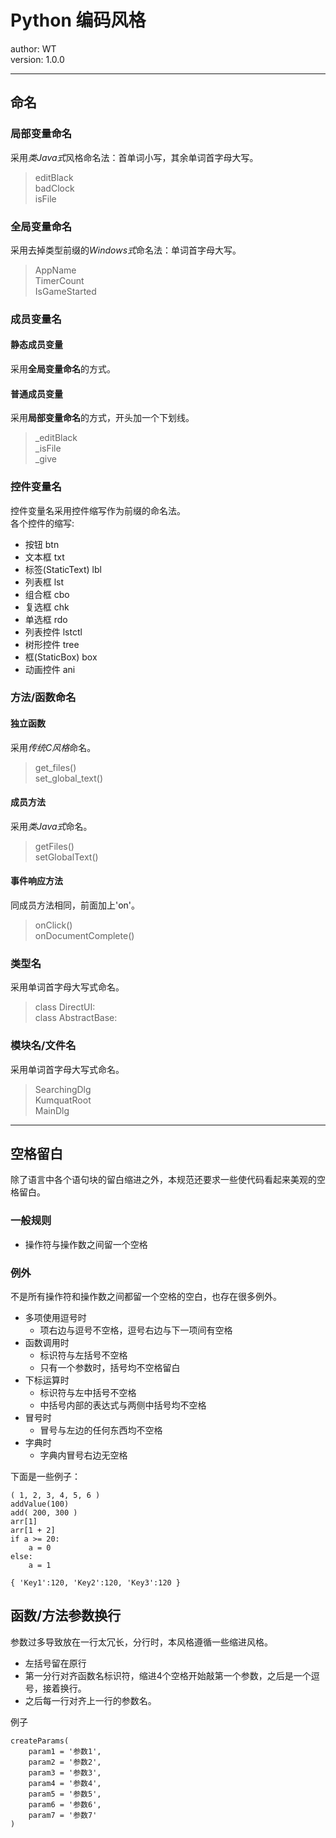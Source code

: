 # Python 编码风格
author: WT  
version: 1.0.0
***
## 命名

### 局部变量命名
采用*类Java式*风格命名法：首单词小写，其余单词首字母大写。
> editBlack  
  badClock  
  isFile  

### 全局变量命名
采用去掉类型前缀的*Windows式*命名法：单词首字母大写。
> AppName  
  TimerCount  
  IsGameStarted

### 成员变量名
#### 静态成员变量
采用**全局变量命名**的方式。
#### 普通成员变量
采用**局部变量命名**的方式，开头加一个下划线。
> _editBlack  
  _isFile  
  _give

### 控件变量名
控件变量名采用控件缩写作为前缀的命名法。  
各个控件的缩写:
* 按钮 btn
* 文本框 txt
* 标签(StaticText) lbl
* 列表框 lst
* 组合框 cbo
* 复选框 chk
* 单选框 rdo
* 列表控件 lstctl
* 树形控件 tree
* 框(StaticBox) box
* 动画控件 ani

### 方法/函数命名
#### 独立函数
采用*传统C风格*命名。
> get_files()  
  set_global_text()

#### 成员方法
采用*类Java式*命名。
> getFiles()  
  setGlobalText()

#### 事件响应方法
同成员方法相同，前面加上'on'。
> onClick()  
  onDocumentComplete()

### 类型名
采用单词首字母大写式命名。
> class DirectUI:  
  class AbstractBase:

### 模块名/文件名
采用单词首字母大写式命名。
> SearchingDlg  
  KumquatRoot  
  MainDlg

***
## 空格留白
除了语言中各个语句块的留白缩进之外，本规范还要求一些使代码看起来美观的空格留白。

### 一般规则

* 操作符与操作数之间留一个空格

### 例外
不是所有操作符和操作数之间都留一个空格的空白，也存在很多例外。

* 多项使用逗号时
   * 项右边与逗号不空格，逗号右边与下一项间有空格
* 函数调用时
   * 标识符与左括号不空格
   * 只有一个参数时，括号均不空格留白
* 下标运算时
   * 标识符与左中括号不空格
   * 中括号内部的表达式与两侧中括号均不空格
* 冒号时
   * 冒号与左边的任何东西均不空格
* 字典时
   * 字典内冒号右边无空格

下面是一些例子：

    ( 1, 2, 3, 4, 5, 6 )
    addValue(100)
    add( 200, 300 )
    arr[1]
    arr[1 + 2]
    if a >= 20:
        a = 0
    else:
        a = 1

    { 'Key1':120, 'Key2':120, 'Key3':120 }

## 函数/方法参数换行
参数过多导致放在一行太冗长，分行时，本风格遵循一些缩进风格。

* 左括号留在原行
* 第一分行对齐函数名标识符，缩进4个空格开始敲第一个参数，之后是一个逗号，接着换行。
* 之后每一行对齐上一行的参数名。

例子

    createParams(
        param1 = '参数1',
        param2 = '参数2',
        param3 = '参数3',
        param4 = '参数4',
        param5 = '参数5',
        param6 = '参数6',
        param7 = '参数7'
    )
